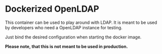 # Dockerized OpenLDAP

This container can be used to play around with LDAP. It is meant
to be used by developers who need a OpenLDAP instance for testing.

Just bind the desired configuration when starting the docker image.

**Please note, that this is not meant to be used in production.**
